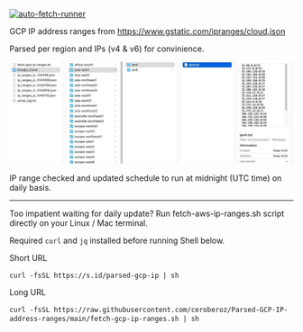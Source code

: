 [![auto-fetch-runner](https://github.com/ceroberoz/Parsed-GCP-IP-address-ranges/actions/workflows/main.yml/badge.svg)](https://github.com/ceroberoz/Parsed-GCP-IP-address-ranges/actions/workflows/main.yml)

GCP IP address ranges from https://www.gstatic.com/ipranges/cloud.json

Parsed per region and IPs (v4 & v6) for convinience.

![alt text](https://github.com/ceroberoz/Parsed-GCP-IP-address-ranges/blob/main/parsed-gcp-ip-v2.jpeg?raw=true)

IP range checked and updated schedule to run at midnight (UTC time) on daily basis.

---

Too impatient waiting for daily update? Run fetch-aws-ip-ranges.sh script directly on your Linux / Mac terminal.

Required `curl` and `jq` installed before running Shell below.

Short URL
```
curl -fsSL https://s.id/parsed-gcp-ip | sh
```

Long URL
```
curl -fsSL https://raw.githubusercontent.com/ceroberoz/Parsed-GCP-IP-address-ranges/main/fetch-gcp-ip-ranges.sh | sh
```
